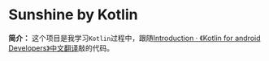 # Sunshine by Kotlin

**简介：** 这个项目是我学习`Kotlin`过程中，跟随[Introduction · 《Kotlin for android Developers》中文翻译](https://wangjiegulu.gitbooks.io/kotlin-for-android-developers-zh/content/)敲的代码。
